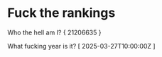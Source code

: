 # Fuck the rankings

Who the hell am I?
{ 21206635 }

What fucking year is it?
[ 2025-03-27T10:00:00Z ]
